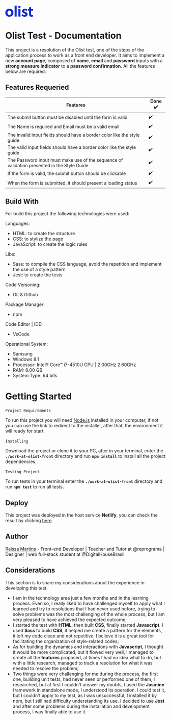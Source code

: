 ![Olist Logo](/src/style/images/logo-olist.png)

# Olist Test - Documentation

This project is a resolution of the Olist test, one of the steps of the application process to work as a front end developer. It aims to implement a new **account page**, composed of **name**, **email** and **password** inputs with a **strong measure indicator** to a **password confirmation**. All the features below are required.

## Features Requeried

Features | Done ✔️
-------- | ------
The submit button must be disabled until the form is valid | ✔️
The Name is required and Email must be a valid email | ✔️
The invalid input fields should have a border color like the style guide | ✔️
The valid input fields should have a border color like the style guide | ✔️
The Password input must make use of the sequence of validation presented in the Style Guide | ✔️
If the form is valid, the submit button should be clickable | ✔️
When the form is submitted, it should present a loading status | ✔️  ️️️ ️️

## Build With

For build this project the following technologies were used: 

Languages:
* HTML: to create the structure
* CSS: to stylize the page
* JavaScript: to create the logic rules

Libs:  
* Sass: to compile the CSS language, avoid the repetition and implement the use of a style pattern
* Jest: to create the tests

Code Versoning:
* Git & Github

Package Manager:
* npm

Code Editor | IDE:
* VsCode

Operational System: 
* Samsung 
* Windows 8.1
* Processor: Intel® Core™ i7-4510U CPU | 2.00GHz 2.60GHz
* RAM: 8.00 GB
* System Type: 64 bits

# Getting Started

`Project Requirements`

To run this project you will need [Node.js](https://nodejs.org/en/) installed in your computer, if not you can use the link to redirect to the installer, after that, the environment it will ready for start. 

`Installing` 

Download the project or clone it to your PC, after in your terminal, enter the **`./work-at-olist-front`** directory and run **`npm install`** to install all the project dependencies.

`Testing Project`

To run tests in your terminal enter the **`./work-at-olist-front`** directory and run **`npm test`** to run all tests.

## Deploy

This project was deployed in the host service **Netlify**, you can check the result by clicking [here](https://olist-test-front-raissa-martins.netlify.com).

## Author

[Raissa Martins](https://www.linkedin.com/in/raissamartinsmenezes/) - Front-end Developer | Teacher and Tutor at @reprograma | Designer | web full-stack student at @DigitalHouseBrasil

## Considerations

This section is to share my considerations about the experience in developing this test.

* I am in the technology area just a few months and in the learning process. Even so, I really liked to have challenged myself to apply what I learned and try to resolutions that I had never used before, trying to solve problems was the most challenging of the whole process, but I am very pleased to have achieved the expected outcome;
* I started the test with **HTML**, then built **CSS**, finally started **Javascript**. I used **Sass** to build **CSS**, it helped me create a pattern for the elements, it left my code clean and not repetitive. I believe it is a great tool for facilitating the organization of style-related codes;
* As for building the dynamics and interactions with **Javascript**, I thought it would be more complicated, but it flowed very well, I managed to create all the **features** proposed, at times I had no idea what to do, but with a little research, managed to track a resolution for what it was needed to resolve the problem;
* Two things were very challenging for me during the process, the first one, building unit tests, had never seen or performed one of them, I researched, but at first I couldn't answer my doubts, I used the **Jasmine** framework in standalone mode, I understood its operation, I could test it, but I couldn't apply to my test, as I was unsuccessful, I installed it by npm, but I still had difficulty understanding its use. I decided to use **Jest** and after some problems during the installation and development process, I was finally able to use it.
